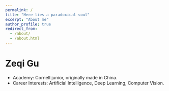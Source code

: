 ```yaml
---
permalink: /
title: "Here lies a paradoxical soul"
excerpt: "About me"
author_profile: true
redirect_from: 
  - /about/
  - /about.html
---
```


Zeqi Gu
======
* Academy: Cornell junior, originally made in China.
* Career Interests: Artificial Intelligence, Deep Learning, Computer Vision.
